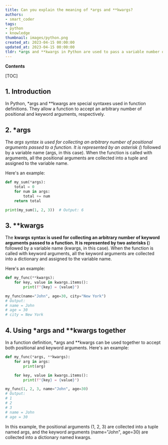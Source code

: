 ```yaml
---
title: Can you explain the meaning of *args and **kwargs?
authors:
- smart_coder
tags:
- python
- knowledge
thumbnail: images/python.png
created_at: 2023-04-15 00:00:00
updated_at: 2023-04-15 00:00:00
tldr: *args and **kwargs in Python are used to pass a variable number of arguments to a function, where *args represents a tuple of positional arguments and **kwargs represents a dictionary of keyword arguments.
---
```


**Contents**

[TOC]

## 1. Introduction

In Python, *args and **kwargs are special syntaxes used in function definitions. They allow a function to accept an arbitrary number of positional and keyword arguments, respectively.

## 2. *args

The *args syntax is used for collecting an arbitrary number of positional arguments passed to a function. It is represented by an asterisk (*) followed by a variable name (args, in this case). When the function is called with arguments, all the positional arguments are collected into a tuple and assigned to the variable name.

Here's an example:

```python
def my_sum(*args):
    total = 0
    for num in args:
        total += num
    return total

print(my_sum(1, 2, 3))  # Output: 6
```

## 3. **kwargs

The **kwargs syntax is used for collecting an arbitrary number of keyword arguments passed to a function. It is represented by two asterisks (**) followed by a variable name (kwargs, in this case). When the function is called with keyword arguments, all the keyword arguments are collected into a dictionary and assigned to the variable name.

Here's an example:

```python
def my_func(**kwargs):
    for key, value in kwargs.items():
        print(f"{key} = {value}")

my_func(name="John", age=30, city="New York")
# Output:
# name = John
# age = 30
# city = New York
```

## 4. Using *args and **kwargs together

In a function definition, *args and **kwargs can be used together to accept both positional and keyword arguments. Here's an example:

```python
def my_func(*args, **kwargs):
    for arg in args:
        print(arg)

    for key, value in kwargs.items():
        print(f"{key} = {value}")

my_func(1, 2, 3, name="John", age=30)
# Output:
# 1
# 2
# 3
# name = John
# age = 30
```

In this example, the positional arguments (1, 2, 3) are collected into a tuple named args, and the keyword arguments (name="John", age=30) are collected into a dictionary named kwargs.
